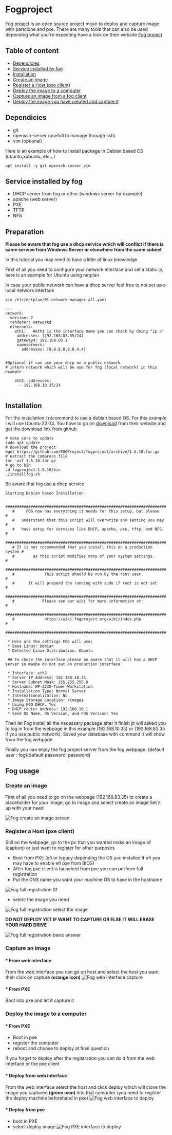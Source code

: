 # Fogproject

[Fog project](https://fogproject.org/) is an open source project mean to deploy and capture image with partclone and pxe. There are many tools that can also be used depending what you're expecting have a look on their website [Fog project](https://fogproject.org/) 


## Table of content

* [Dependicies](#dependicies)
* [Service installed by fog](#service-installed-by-fog)
* [Installation](#installation)
* [Create an image](#create-an-image)
* [Register a Host (pxe client)](#register-a-host-pxe-client)
* [Deploy the image to a computer](#deploy-the-image-to-a-computer)
* [Capture an image from a fog client](#capture-an-image)
* [Deploy the image you have created and capture it](#deploy-the-image-to-a-computer)

## Dependicies 
* git
* openssh-server (usefull to manage through ssh)
* vim (optional)

Here is an example of how to install package in Debian based OS (ubuntu,xubuntu, etc...)
```
apt install -y git openssh-server vim 
```
## Service installed by fog

* DHCP server from fog or other (windows server for example)
* apache (web server)
* PXE
* TFTP
* NFS
## Preparation
**Please be aware that fog use a dhcp service which will conflict if there is same service from Windows Server or elsewhere from the same subnet**

In this tutorial you may need to have a little of linux knowledge

First of all you need to configure your network interface and set a static ip, here is an example for Ubuntu using netplan

In case your public network can have a dhcp server feel free to not set up a local network interface

```
vim /etc/netplan/01-network-manager-all.yaml

---
network:
  version: 2
  renderer: networkd
  ethernets:
    eth1:	#eth1 is the interface name you can check by doing "ip a"
     addresses: [192.168.83.35/24]
     gateway4: 192.168.83.1
     nameservers:
       addresses: [8.8.8.8,8.8.4.4]


#Optional if can use your dhcp on a public network    
# intern network which will be use for fog (local network) in this example
      
    eth2: addresses:
      - 192.168.10.35/24
     
```


## Installation

For the installation I recommend to use a debian based OS. For this example I will use Ubuntu 22.04. You have to go on [download](https://fogproject.org/download) from their website and get the download link from github

```
# make sure to update
sudo apt update
# Download the project
wget https://github.com/FOGProject/fogproject/archive/1.5.10.tar.gz
# extract the compress file
tar -xvf 1.5.10.tar.gz
# go to bin
cd fogproject-1.5.10/bin
./installfog.sh
```
Be aware that fog use a dhcp service
``` 
Starting Debian based Installation

   ######################################################################
   #     FOG now has everything it needs for this setup, but please     #
   #   understand that this script will overwrite any setting you may   #
   #   have setup for services like DHCP, apache, pxe, tftp, and NFS.   #
   ######################################################################
   # It is not recommended that you install this on a production system #
   #        as this script modifies many of your system settings.       #
   ######################################################################
   #             This script should be run by the root user.            #
   #      It will prepend the running with sudo if root is not set      #
   ######################################################################
   #            Please see our wiki for more information at:            #
   ######################################################################
   #             https://wiki.fogproject.org/wiki/index.php             #
   ######################################################################

 * Here are the settings FOG will use:
 * Base Linux: Debian
 * Detected Linux Distribution: Ubuntu
 
 ## To chose the interface please be aware that it will has a DHCP server so maybe do not put on production interface
 
 * Interface: eth2
 * Server IP Address: 192.168.10.35
 * Server Subnet Mask: 255.255.255.0
 * Hostname: HP-Z230-Tower-Workstation
 * Installation Type: Normal Server
 * Internationalization: No
 * Image Storage Location: /images
 * Using FOG DHCP: Yes
 * DHCP router Address: 192.168.10.1
 * Send OS Name, OS Version, and FOG Version: Yes
```
Then let Fog install all the necessary package after it finish jit will asked you to log in from the webpage in this example (192.168.10.35) or (192.168.83.35 if you use public network). Saved your database with command it will show from the fog webpage.

Finally you can enjoy the fog project server from the fog webpage. (default user : fog)(default password: password)

## Fog usage

### Create an image

First of all you need to go on the webpage (192.168.83.35) to create a placeholder for your image, go to image and select create an image
Set it up with your need

![Fog create an image screen](img/fog_image_created.png)

### Register a Host (pxe client)
Still on the webpage, go to the pc that you wanted make an image of (capture) or just want to register for other purposes

* Boot from PXE (efi or legacy depending the OS you installed if efi you may have to enable efi pxe from BIOS)
* After fog pxe client is launched from pxe you can perform full registration
* Put the DNS name you want your machine OS to have in the hostname

![Fog full registration 01](img/fog_registration_pxe_01.png)

* select the image you need

![Fog full registration select the image](img/fog_registration_pxe_image_selection.png)

**DO NOT DEPLOY YET IF WANT TO CAPTURE OR ELSE IT WILL ERASE YOUR HARD DRIVE**

![Fog full registration basic answer](img/fog_registration_pxe_basic_answer.png)

### Capture an image

#### * From web interface

From the web interface you can go on host and select the host you want then click on capture **(orange icon)**
![Fog web interface capture](img/fog_web_interface_host.png)

#### * From PXE

Boot into pxe and let it capture it 


### Deploy the image to a computer

#### * From PXE

* Boot in pxe
* register the computer
* reboot and choose to deploy at final question

If you forget to deploy after the registration you can do it from the web interface or the pxe client

#### * Deploy from web interface

From the web interface select the host and click deploy which will clone the image you captured **(green icon)** into that computer (you need to register the deploy machine beforehand in pxe)
![Fog web interface to deploy](img/fog_web_interface_host.png)
#### * Deploy from pxe

* boot in PXE
* select deploy image
![Fog PXE interface to deploy](img/fog_pxe_interface_deploy.png)
